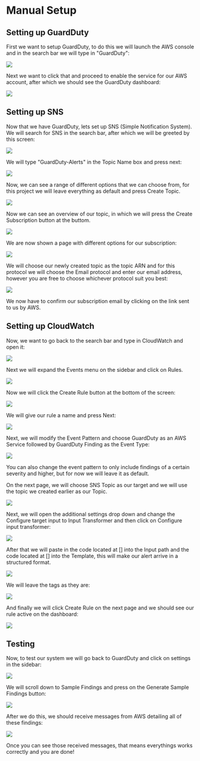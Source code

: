 # Manual Setup

## Setting up GuardDuty
First we want to setup GuardDuty, to do this we will launch the AWS console and in the search bar we will type in "GuardDuty":

<img src="https://i.imgur.com/jN2YbRq.jpeg"/>

Next we want to click that and proceed to enable the service for our AWS account, after which we should see the GuardDuty dashboard:

<img src="https://i.imgur.com/sLphTLH.jpeg"/>

## Setting up SNS
Now that we have GuardDuty, lets set up SNS (Simple Notification System). We will search for SNS in the search bar, after which we will be greeted by this screen:

<img src="https://i.imgur.com/0b90zKZ.jpeg"/>

We will type "GuardDuty-Alerts" in the Topic Name box and press next:

<img src="https://i.imgur.com/XoNfUEG.jpeg"/>

Now, we can see a range of different options that we can choose from, for this project we will leave everything as default and press Create Topic.

<img src="https://i.imgur.com/1lHS3Cv.jpeg"/>

Now we can see an overview of our topic, in which we will press the Create Subscription button at the buttom.

<img src="https://i.imgur.com/NYPGeta.jpeg"/>

We are now shown a page with different options for our subscription:

<img src="https://i.imgur.com/Cfc5Adt.jpeg"/>

We will choose our newly created topic as the topic ARN and for this protocol we will choose the Email protocol and enter our email address, however you are free to choose whichever protocol suit you best:

<img src="https://i.imgur.com/IXdsB7w.jpeg"/>

We now have to confirm our subscription email by clicking on the link sent to us by AWS.

## Setting up CloudWatch
Now, we want to go back to the search bar and type in CloudWatch and open it:

<img src="https://i.imgur.com/yUfO6PV.jpeg"/>

Next we will expand the Events menu on the sidebar and click on Rules.

<img src="https://i.imgur.com/aum33EV.jpeg"/>

Now we will click the Create Rule button at the bottom of the screen:

<img src="https://i.imgur.com/dbRfA7N.jpeg"/>

We will give our rule a name and press Next:

<img src="https://i.imgur.com/0446R6Q.jpeg"/>

Next, we will modify the Event Pattern and choose GuardDuty as an AWS Service followed by GuardDuty Finding as the Event Type:

<img src="https://i.imgur.com/upSsHIc.jpeg"/>

You can also change the event pattern to only include findings of a certain severity and higher, but for now we will leave it as default.

On the next page, we will choose SNS Topic as our target and we will use the topic we created earlier as our Topic.

<img src="https://i.imgur.com/hOAn13R.jpeg"/>

Next, we will open the additional settings drop down and change the Configure target input to Input Transformer and then click on Configure input transformer:

<img src="https://i.imgur.com/2kIHbi7.jpeg"/>

After that we will paste in the code located at [] into the Input path and the code located at [] into the Template, this will make our alert arrive in a structured format.

<img src="https://i.imgur.com/6aPNOtD.jpeg"/>

We will leave the tags as they are:

<img src="https://i.imgur.com/rHStGUk.jpeg"/>

And finally we will click Create Rule on the next page and we should see our rule active on the dashboard:

<img src="https://i.imgur.com/wkmWk0b.jpeg"/>

## Testing
Now, to test our system we will go back to GuardDuty and click on settings in the sidebar:

<img src="https://i.imgur.com/gJuiGYI.jpeg"/>

We will scroll down to Sample Findings and press on the Generate Sample Findings button:

<img src="https://i.imgur.com/Ee9rEao.jpeg"/>

After we do this, we should receive messages from AWS detailing all of these findings:

<img src="https://i.imgur.com/Rtcv2zl.jpeg"/>

Once you can see those received messages, that means everythings works correctly and you are done!
